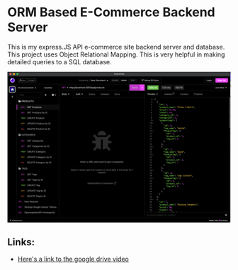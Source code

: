 # ORM Based E-Commerce Backend Server

This is my express.JS API e-commerce site backend server and database. This project uses Object Relational Mapping. This is very helpful in making detailed queries to a SQL database. 

![Here's a screenshot of the working app](./assets/images/insomnia.png)

## Links:

* [Here's a link to the google drive video](https://drive.google.com/file/d/1DIhXVGGg0jT3isluibM4wgvUu2K1C8Wx/view)

